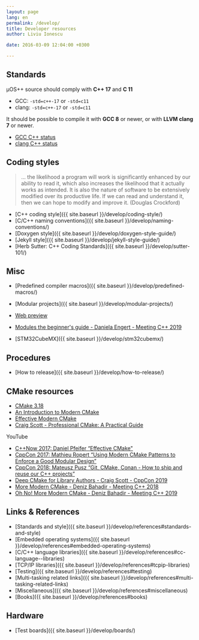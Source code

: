 ```yaml
---
layout: page
lang: en
permalink: /develop/
title: Developer resources
author: Liviu Ionescu

date: 2016-03-09 12:04:00 +0300

---
```


## Standards

µOS++ source should comply with **C++ 17** and **C 11**

- GCC: `-std=c++-17` or `-std=c11`
- clang: `-std=c++-17` or `-std=c11`

It should be possible to compile it with **GCC 8** or newer, or with
**LLVM clang 7** or newer.

- [GCC C++ status](https://gcc.gnu.org/projects/cxx-status.html)
- [clang C++ status](https://clang.llvm.org/cxx_status.html)

## Coding styles

> ... the likelihood a program will work is significantly enhanced by our ability to read it, which also increases the likelihood that it actually works as intended. It is also the nature of software to be extensively modified over its productive life. If we can read and understand it, then we can hope to modify and improve it. (Douglas Crockford)

- [C++ coding style]({{ site.baseurl }}/develop/coding-style/)
- [C/C++ naming conventions]({{ site.baseurl }}/develop/naming-conventions/)
- [Doxygen style]({{ site.baseurl }}/develop/doxygen-style-guide/)
- [Jekyll style]({{ site.baseurl }}/develop/jekyll-style-guide/)
- [Herb Sutter: C++ Coding Standards]({{ site.baseurl }}/develop/sutter-101/)

## Misc

- [Predefined compiler macros]({{ site.baseurl }}/develop/predefined-macros/)
- [Modular projects]({{ site.baseurl }}/develop/modular-projects/)
- [Web preview](https://micro-os-plus.github.io/web-preview/)

- [Modules the beginner's guide - Daniela Engert - Meeting C++ 2019](https://www.youtube.com/watch?v=Kqo-jIq4V3I)

- [STM32CubeMX]({{ site.baseurl }}/develop/stm32cubemx/)

## Procedures

- [How to release]({{ site.baseurl }}/develop/how-to-release/)

## CMake resources

- [CMake 3.18](https://cmake.org/cmake/help/v3.18/)
- [An Introduction to Modern CMake](https://cliutils.gitlab.io/modern-cmake/)
- [Effective Modern CMake](https://gist.github.com/mbinna/c61dbb39bca0e4fb7d1f73b0d66a4fd1)
- [Craig Scott - Professional CMake: A Practical Guide](https://crascit.com/professional-cmake/)

YouTube

- [C++Now 2017: Daniel Pfeifer “Effective CMake"](https://www.youtube.com/watch?v=bsXLMQ6WgIk)
- [CppCon 2017: Mathieu Ropert “Using Modern CMake Patterns to Enforce a Good Modular Design”](https://www.youtube.com/watch?v=eC9-iRN2b04)
- [CppCon 2018: Mateusz Pusz “Git, CMake, Conan - How to ship and reuse our C++ projects”](https://www.youtube.com/watch?v=S4QSKLXdTtA)
- [Deep CMake for Library Authors - Craig Scott - CppCon 2019](https://www.youtube.com/watch?v=m0DwB4OvDXk)
- [More Modern CMake - Deniz Bahadir - Meeting C++ 2018](https://www.youtube.com/watch?v=y7ndUhdQuU8)
- [Oh No! More Modern CMake - Deniz Bahadir - Meeting C++ 2019](https://www.youtube.com/watch?v=y9kSr5enrSk)

## Links & References

- [Standards and style]({{ site.baseurl }}/develop/references#standards-and-style)
- [Embedded operating systems]({{ site.baseurl }}/develop/references#embedded-operating-systems)
- [C/C++ language libraries]({{ site.baseurl }}/develop/references#cc-language--libraries)
- [TCP/IP libraries]({{ site.baseurl }}/develop/references#tcpip-libraries)
- [Testing]({{ site.baseurl }}/develop/references#testing)
- [Multi-tasking related links]({{ site.baseurl }}/develop/references#multi-tasking-related-links)
- [Miscellaneous]({{ site.baseurl }}/develop/references#miscellaneous)
- [Books]({{ site.baseurl }}/develop/references#books)

## Hardware

- [Test boards]({{ site.baseurl }}/develop/boards/)
